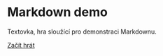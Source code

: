 # Markdown demo

Textovka, hra sloužící pro demonstraci Markdownu.

[Začít hrát](trosecnik/zacatek.md)
